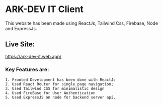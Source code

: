 # ARK-DEV IT Client

This website has been made using ReactJs, Tailwind Css, Firebase, Node and ExpressJs.

## Live Site: 
   https://ark-dev-it.web.app/
### Key Features are:
    1. Fronted Development has been done with ReactJs 
    2. Used React Router for single page navigation;
    3. Used Tailwind CSS for minimalistic design
    4. Used FireBase for User Authentication
    5. Used ExpressJS on node for backend server api.

